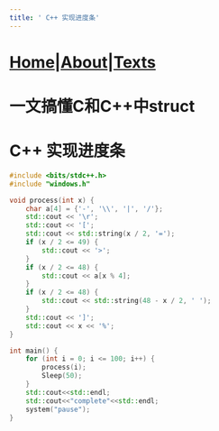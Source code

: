 ```yaml
---
title: ' C++ 实现进度条'
---
```

# [Home](https://ga0wei.github.io/)|[About](about)|[Texts](allTexts)
#  一文搞懂C和C++中struct


# C++ 实现进度条

```c++
#include <bits/stdc++.h>
#include "windows.h"

void process(int x) {
    char a[4] = {'-', '\\', '|', '/'};
    std::cout << '\r';
    std::cout << '[';
    std::cout << std::string(x / 2, '=');
    if (x / 2 <= 49) {
        std::cout << '>';
    }
    if (x / 2 <= 48) {
        std::cout << a[x % 4];
    }
    if (x / 2 <= 48) {
        std::cout << std::string(48 - x / 2, ' ');
    }
    std::cout << ']';
    std::cout << x << '%';
}

int main() {
    for (int i = 0; i <= 100; i++) {
        process(i);
        Sleep(50);
    }
    std::cout<<std::endl;
    std::cout<<"complete"<<std::endl;
    system("pause");
}
```